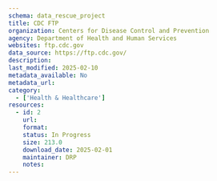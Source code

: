 ```yaml
---
schema: data_rescue_project 
title: CDC FTP
organization: Centers for Disease Control and Prevention
agency: Department of Health and Human Services
websites: ftp.cdc.gov
data_source: https://ftp.cdc.gov/
description: 
last_modified: 2025-02-10
metadata_available: No
metadata_url: 
category:
  - ['Health & Healthcare'] 
resources:
  - id: 2
    url: 
    format: 
    status: In Progress
    size: 213.0
    download_date: 2025-02-01
    maintainer: DRP
    notes: 
---
```

